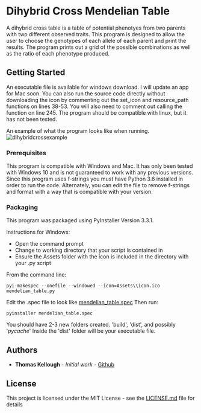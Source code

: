 # Dihybrid Cross Mendelian Table

A dihybrid cross table is a table of potential phenotyes from two parents with two different observed traits. This program is designed to allow the user to choose the genotypes of each allele of each parent and print the results. The program prints out a grid of the possible combinations as well as the ratio of each phenotype produced. 

## Getting Started

An executable file is available for windows download. I will update an app for Mac soon. You can also run the source code directly without downloading the icon by commenting out the set_icon and resource_path functions on lines 38-53. You will also need to comment out calling the function on line 245. The program should be compatible with linux, but it has not been tested.
 
 An example of what the program looks like when running.
 ![dihybridcrossexample](https://user-images.githubusercontent.com/41200583/44048266-8031e23c-9ef6-11e8-9b9e-c7f405bc543a.JPG)


### Prerequisites

This program is compatible with Windows and Mac. It has only been tested with Windows 10 and is not guaranteed to work with any previous versions. Since this program uses f-strings you must have Python 3.6 installed in order to run the code. Alternately, you can edit the file to remove f-strings and format with a way that is compatible with your version. 

### Packaging
This program was packaged using PyInstaller Version 3.3.1. 

Instructions for Windows:
- Open the command prompt 
- Change to working directory that your script is contained in
- Ensure the Assets folder with the icon is included in the directory with your .py script

From the command line:
```
pyi-makespec --onefile --windowed --icon=Assets\\icon.ico mendelian_table.py
```

Edit the .spec file to look like [mendelian_table.spec](mendelian_table.spec)
Then run:

```
pyinstaller mendelian_table.spec
```

You should have 2-3 new folders created. 'build', 'dist', and possibly '_pycache_'
Inside the 'dist' folder will be your executable file.

## Authors

* **Thomas Kellough** - *Initial work* - [Github](https://github.com/thomaskellough)

## License

This project is licensed under the MIT License - see the [LICENSE.md](LICENSE.md) file for details
